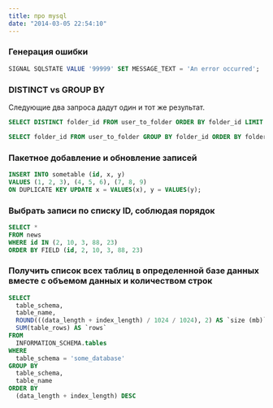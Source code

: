 ```yaml
---
title: про mysql
date: "2014-03-05 22:54:10"
---
```


### Генерация ошибки

```sql
SIGNAL SQLSTATE VALUE '99999' SET MESSAGE_TEXT = 'An error occurred';
```

### DISTINCT vs GROUP BY

Следующие два запроса дадут один и тот же результат.

```sql
SELECT DISTINCT folder_id FROM user_to_folder ORDER BY folder_id LIMIT 10
```

```sql
SELECT folder_id FROM user_to_folder GROUP BY folder_id ORDER BY folder_id LIMIT 10
```

### Пакетное добавление и обновление записей

```sql
INSERT INTO sometable (id, x, y)
VALUES (1, 2, 3), (4, 5, 6), (7, 8, 9)
ON DUPLICATE KEY UPDATE x = VALUES(x), y = VALUES(y);
```

### Выбрать записи по списку ID, соблюдая порядок

```sql
SELECT *
FROM news
WHERE id IN (2, 10, 3, 88, 23)
ORDER BY FIELD (id, 2, 10, 3, 88, 23)
```

### Получить список всех таблиц в определенной базе данных вместе с объемом данных и количеством строк

```sql
SELECT
  table_schema,
  table_name,
  ROUND(((data_length + index_length) / 1024 / 1024), 2) AS `size (mb)`,
  SUM(table_rows) AS `rows`
FROM
  INFORMATION_SCHEMA.tables
WHERE
  table_schema = 'some_database'
GROUP BY
  table_schema,
  table_name
ORDER BY
  (data_length + index_length) DESC
```
